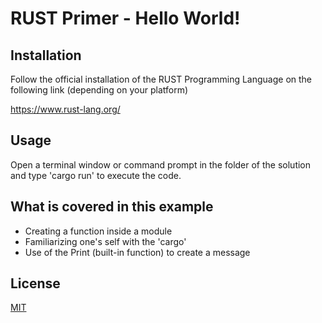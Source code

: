 # RUST Primer - Hello World! 


## Installation

Follow the official installation of the RUST Programming Language on the following link (depending on your platform)

https://www.rust-lang.org/


## Usage

Open a terminal window or command prompt in the folder of the solution and type 'cargo run' to execute the code. 

## What is covered in this example

- Creating a function inside a module
- Familiarizing one's self with the 'cargo'
- Use of the Print (built-in function) to create a message

## License
[MIT](https://choosealicense.com/licenses/mit/)
